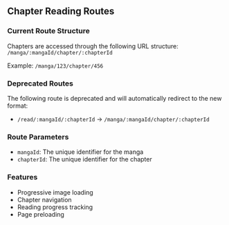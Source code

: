 ## Chapter Reading Routes

### Current Route Structure
Chapters are accessed through the following URL structure:
`/manga/:mangaId/chapter/:chapterId`

Example: `/manga/123/chapter/456`

### Deprecated Routes
The following route is deprecated and will automatically redirect to the new format:
- `/read/:mangaId/:chapterId` → `/manga/:mangaId/chapter/:chapterId`

### Route Parameters
- `mangaId`: The unique identifier for the manga
- `chapterId`: The unique identifier for the chapter

### Features
- Progressive image loading
- Chapter navigation
- Reading progress tracking
- Page preloading 